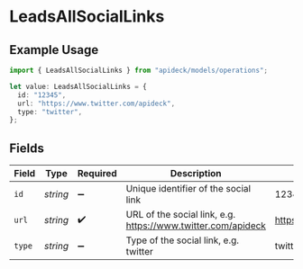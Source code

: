 # LeadsAllSocialLinks

## Example Usage

```typescript
import { LeadsAllSocialLinks } from "apideck/models/operations";

let value: LeadsAllSocialLinks = {
  id: "12345",
  url: "https://www.twitter.com/apideck",
  type: "twitter",
};
```

## Fields

| Field                                                        | Type                                                         | Required                                                     | Description                                                  | Example                                                      |
| ------------------------------------------------------------ | ------------------------------------------------------------ | ------------------------------------------------------------ | ------------------------------------------------------------ | ------------------------------------------------------------ |
| `id`                                                         | *string*                                                     | :heavy_minus_sign:                                           | Unique identifier of the social link                         | 12345                                                        |
| `url`                                                        | *string*                                                     | :heavy_check_mark:                                           | URL of the social link, e.g. https://www.twitter.com/apideck | https://www.twitter.com/apideck                              |
| `type`                                                       | *string*                                                     | :heavy_minus_sign:                                           | Type of the social link, e.g. twitter                        | twitter                                                      |